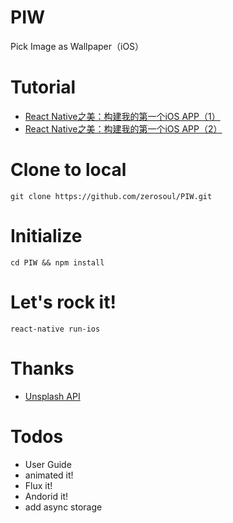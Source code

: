 # PIW
Pick Image as Wallpaper（iOS）

# Tutorial

- [React Native之美：构建我的第一个iOS APP（1）](http://zerosoul.github.io/2016/06/05/building-my-first-ios-app-with-react-native-part-one/)
- [React Native之美：构建我的第一个iOS APP（2）](http://zerosoul.github.io/2016/06/07/building-my-first-ios-app-with-react-native-part-two/)

# Clone to local
`git clone https://github.com/zerosoul/PIW.git`

# Initialize
`cd PIW && npm install`

# Let's rock it!

`react-native run-ios`

# Thanks
- [Unsplash API](https://unsplash.it/)

# Todos
- User Guide
- animated it!
- Flux it!
- Andorid it!
- add async storage
